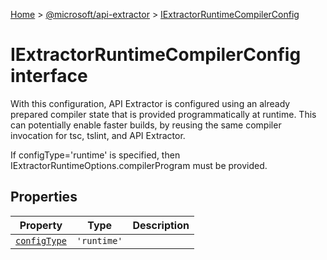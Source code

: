 [Home](./index) &gt; [@microsoft/api-extractor](api-extractor.md) &gt; [IExtractorRuntimeCompilerConfig](api-extractor.iextractorruntimecompilerconfig.md)

# IExtractorRuntimeCompilerConfig interface

With this configuration, API Extractor is configured using an already prepared compiler state that is provided programmatically at runtime. This can potentially enable faster builds, by reusing the same compiler invocation for tsc, tslint, and API Extractor. 

 If configType='runtime' is specified, then IExtractorRuntimeOptions.compilerProgram must be provided.

## Properties

|  Property | Type | Description |
|  --- | --- | --- |
|  [`configType`](api-extractor.iextractorruntimecompilerconfig.configtype.md) | `'runtime'` |  |

